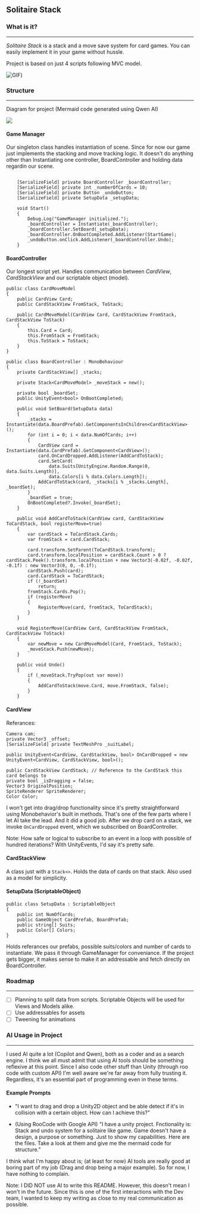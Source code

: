 ## Solitaire Stack

### What is it?

-----

*Solitaire Stack* is a stack and a move save system for card games. 
You can easily implement it in your game without hussle.

Project is based on just 4 scripts following MVC model. 

![GIF](https://github.com/diditagain/appodeal-case/blob/main/Assets/Unity_VjYiunuTn2.gif))


### Structure
-----

Diagram for project (Mermaid code generated using Qwen AI)

[![](https://mermaid.ink/img/pako:eNp9Vdtu4jAQ_RXLT1SFKtwK-GGlFvYmLUtV2j7sslqZxKTZJjayndIWwbfv2IEkTlN4iC9zZjwzZ2bYYl8EDBPsx1SpSURDSZMFR_CzN-grTdiUchoyibaZwPxa6O9SUBmMBddSxDGTBF27Fw6Yp8mSydlqDBBFUMS1I055IK5TrQUHM3Z1xIrpdD2hmhI0P24LwDn6zpWm3Gek7G4ZcLWhT6xxVr6aayp1zZWx0FgKESOV-j5T6gDZLXg5L5VgK7kBd_wniNOEOzf7h4htfv9xMIl4ZlZGkF32BjyFyykwEu_f5xpCJ8h4VvZ5xq-F0GORrGOmWUDQPY_06-dnxvXeYPdOgExbvxt5FlEAHycJV0FgHLkT1qmG2RvnkQ-bphsQuhP5uWk9Q5KFkdJMmjgcs7clQWF0XGP0ixTJwWT1Nbt3zN5D4TTqGcofqVCTRvoHXbKYoDv2oqdMPd5IUYbkr1b4c8xEaiJpGEY8rHLSQjMZgYDGN0JFOjI1_cB8LWS3DJqvZaTZLeMBk6Z73LPjj4gFAOxSYdP411BaghsoNkE1MxjyzffMLZSpSBWbiA1v1AognFrB_dq9nkIr5SwW7ARMaQjaxJvRVM5LDTWF5rZs_TAgio4wkL2L4Ad2PrRflLdj-2ea1E-g7NkbyVZ0mc2Q2fIfUFZG2MY5DZlDaYHpjI9yt59nrKgDiUdRTVby_n-fFZJXdFmSd8uHxXp-bJxaRO5DedC3Wp_eDTgCUxaqmcbRG1OZShVi1FxqCcpMKpRNxNN6B5VvlAcxqJiJg8yUTGCYnVAt2Ibpp4yi4KsoTKUtxtNPFvmGcSCNi_ZFhZs4lFGAiZYpa-KEyYSaI7a0LLB-BK8WmMA2oPJpgRd8Bzpryn8JkRzVpEjDR0xWNFZwStcwbNnhPza_lbbjxyLlGpN2z7NGMNniFzj2-xedXq_neR4sILxs4ldMWp2L0eVgNBp6ncHQa_fb3cGuid_sw97FqHvZaw9Gw-HAG3SH_c7uPyzHc40?type=png)](https://mermaid.live/edit#pako:eNp9Vdtu4jAQ_RXLT1SFKtwK-GGlFvYmLUtV2j7sslqZxKTZJjayndIWwbfv2IEkTlN4iC9zZjwzZ2bYYl8EDBPsx1SpSURDSZMFR_CzN-grTdiUchoyibaZwPxa6O9SUBmMBddSxDGTBF27Fw6Yp8mSydlqDBBFUMS1I055IK5TrQUHM3Z1xIrpdD2hmhI0P24LwDn6zpWm3Gek7G4ZcLWhT6xxVr6aayp1zZWx0FgKESOV-j5T6gDZLXg5L5VgK7kBd_wniNOEOzf7h4htfv9xMIl4ZlZGkF32BjyFyykwEu_f5xpCJ8h4VvZ5xq-F0GORrGOmWUDQPY_06-dnxvXeYPdOgExbvxt5FlEAHycJV0FgHLkT1qmG2RvnkQ-bphsQuhP5uWk9Q5KFkdJMmjgcs7clQWF0XGP0ixTJwWT1Nbt3zN5D4TTqGcofqVCTRvoHXbKYoDv2oqdMPd5IUYbkr1b4c8xEaiJpGEY8rHLSQjMZgYDGN0JFOjI1_cB8LWS3DJqvZaTZLeMBk6Z73LPjj4gFAOxSYdP411BaghsoNkE1MxjyzffMLZSpSBWbiA1v1AognFrB_dq9nkIr5SwW7ARMaQjaxJvRVM5LDTWF5rZs_TAgio4wkL2L4Ad2PrRflLdj-2ea1E-g7NkbyVZ0mc2Q2fIfUFZG2MY5DZlDaYHpjI9yt59nrKgDiUdRTVby_n-fFZJXdFmSd8uHxXp-bJxaRO5DedC3Wp_eDTgCUxaqmcbRG1OZShVi1FxqCcpMKpRNxNN6B5VvlAcxqJiJg8yUTGCYnVAt2Ibpp4yi4KsoTKUtxtNPFvmGcSCNi_ZFhZs4lFGAiZYpa-KEyYSaI7a0LLB-BK8WmMA2oPJpgRd8Bzpryn8JkRzVpEjDR0xWNFZwStcwbNnhPza_lbbjxyLlGpN2z7NGMNniFzj2-xedXq_neR4sILxs4ldMWp2L0eVgNBp6ncHQa_fb3cGuid_sw97FqHvZaw9Gw-HAG3SH_c7uPyzHc40)

#### Game Manager

Our singleton class handles instantiation of scene. Since for now our game just implements the stacking and move tracking logic. It doesn't do anything other than Instantiating one controller, BoardController and holding data regardin our scene. 

```    public static GameManager Instance { get; private set; }

    [SerializeField] private BoardController _boardController;
    [SerializeField] private int _numberOfCards = 10;
    [SerializeField] private Button _undoButton;
    [SerializeField] private SetupData _setupData;

    void Start()
    {
        Debug.Log("GameManager initialized.");
        _boardController = Instantiate(_boardController);
        _boardController.SetBoard(_setupData);
        _boardController.OnBootCompleted.AddListener(StartGame);
        _undoButton.onClick.AddListener(_boardController.Undo);
    }
```

#### BoardController

Our longest script yet. Handles communication between *CardView*, *CardStackView* and  our scriptable object (model).

```
public class CardMoveModel
{
    public CardView Card;
    public CardStackView FromStack, ToStack;

    public CardMoveModel(CardView Card, CardStackView FromStack, CardStackView ToStack)
    {
        this.Card = Card;
        this.FromStack = FromStack;
        this.ToStack = ToStack;
    }
}

public class BoardController : MonoBehaviour
{
    private CardStackView[] _stacks;

    private Stack<CardMoveModel> _moveStack = new();

    private bool _boardSet;
    public UnityEvent<bool> OnBootCompleted;

    public void SetBoard(SetupData data)
    {
        _stacks = Instantiate(data.BoardPrefab).GetComponentsInChildren<CardStackView>();
        for (int i = 0; i < data.NumOfCards; i++)
        {
            CardView card = Instantiate(data.CardPrefab).GetComponent<CardView>();
            card.OnCardDropped.AddListener(AddCardToStack);
            card.SetCard(
                data.Suits[UnityEngine.Random.Range(0, data.Suits.Length)], 
                data.Colors[i % data.Colors.Length]);
            AddCardToStack(card, _stacks[i % _stacks.Length], _boardSet);
        }
        _boardSet = true;
        OnBootCompleted?.Invoke(_boardSet);
    }

    public void AddCardToStack(CardView card, CardStackView ToCardStack, bool registerMove=true)
    {
        var cardStack = ToCardStack.Cards;
        var fromStack = card.CardStack;

        card.transform.SetParent(ToCardStack.transform);
        card.transform.localPosition = cardStack.Count > 0 ? cardStack.Peek().transform.localPosition + new Vector3(-0.02f, -0.02f, -0.1f) : new Vector3(0, 0, -0.1f);
        cardStack.Push(card);
        card.CardStack = ToCardStack;
        if (!_boardSet)
            return;
        fromStack.Cards.Pop();
        if (registerMove)
        {
            RegisterMove(card, fromStack, ToCardStack);
        }
    }

    void RegisterMove(CardView Card, CardStackView FromStack, CardStackView ToStack)
    {
        var newMove = new CardMoveModel(Card, FromStack, ToStack);
        _moveStack.Push(newMove);
    }

    public void Undo()
    {
        if (_moveStack.TryPop(out var move))
        {
            AddCardToStack(move.Card, move.FromStack, false);
        }
    }
```
  
#### CardView

Referances: 
```
Camera cam;
private Vector3 _offset;
[SerializeField] private TextMeshPro _suitLabel;

public UnityEvent<CardView, CardStackView, bool> OnCardDropped = new UnityEvent<CardView, CardStackView, bool>();

public CardStackView CardStack; // Reference to the CardStack this card belongs to
private bool _isDragging = false;
Vector3 OriginalPosition;
SpriteRenderer SpriteRenderer;
Color Color;
```

I won't get into drag/drop functionality since it's pretty straightforward using Monobehavior's built in methods. That's one of the few parts where I let AI take the lead. And it did a good job. After we drop card on a stack, we invoke `OnCardDropped` event, which we subscribed on BoardController. 

Note: How safe or logical to subscribe to an event in a loop with possible of hundred iterations? With UnityEvents, I'd say it's pretty safe. 

#### CardStackView

A class just with a `Stack<>`. Holds the data of cards on that stack. Also used as a model for simplicity.

#### SetupData (ScriptableObject)

```
public class SetupData : ScriptableObject
{
    public int NumOfCards;
    public GameObject CardPrefab, BoardPrefab;
    public string[] Suits;
    public Color[] Colors;
} 
```

Holds referances our prefabs, possible suits/colors and number of cards to instantiate. We pass it through GameManager for conveniance. If the project gets bigger, it makes sense to make it an addressable and fetch directly on BoardController.


### Roadmap
-----

- [ ] Planning to split data from scripts. Scriptable Objects will be used for Views and Models alike. 
- [ ] Use addressables for assets
- [ ] Tweening for animations

### AI Usage in Project
------
I used AI quite a lot (Copilot and Qwen), both as a coder and as a search engine. 
I think we all must admit that using AI tools should be something reflexive at this point. Since I also code other stuff than Unity (through roo code with custom API) I'm well aware we're far away from fully trusting it. Regardless, it's an essential part of programming even in these terms.

#### Example Prompts
- "I want to drag and drop a Unity2D object and be able detect if it's in collision with a certain object. How can I achieve this?"

- (Using RooCode with Google API) "I have a unity project. Fnctionality is: Stack and undo system for a solitaire like game. Game doesn't have a design, a purpose or something. Just to show my capabilities. Here are the files. Take a look at them and give me the mermaid code for structure."

I think what I'm happy about is; (at least for now) AI tools are really good at boring part of my job (Drag and drop being a major example). So for now, I have nothing to complain.

Note: I DID NOT use AI to write this README. However, this doesn't mean I won't in the future. Since this is one of the first interactions with the Dev team, I wanted to keep my writing as close to my real communication as possible.  

